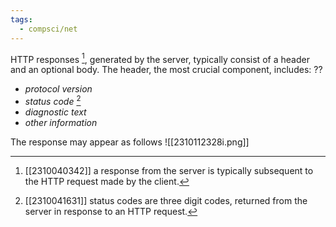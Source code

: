 ```yaml
---
tags:
  - compsci/net
---
```

HTTP responses [^1], generated by the server, typically consist of a header and an optional body. The header, the most crucial component, includes:
??
- *protocol version*
- *status code* [^2]
- *diagnostic text*
- *other information*

The response may appear as follows ![[2310112328i.png]]

[^1]: [[2310040342]] a response from the server is typically subsequent to the HTTP request made by the client.
[^2]: [[2310041631]] status codes are three digit codes, returned from the server in response to an HTTP request.